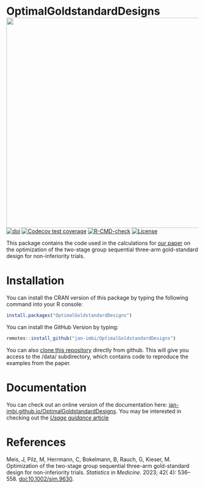 
<!-- README.md is generated from README.Rmd. Please edit that file -->

# OptimalGoldstandardDesigns <a href='https://github.com/jan-imbi/OptimalGoldstandardDesigns'><img src='man/figures/sticker.png' align="right" height="550" /></a>

<!-- badges: start -->

[![doi](https://img.shields.io/badge/doi-10.1002%2Fsim.9630-blue)](https://doi.org/10.1002/sim.9630)
[![Codecov test
coverage](https://codecov.io/gh/jan-imbi/OptimalGoldstandardDesigns/branch/master/graph/badge.svg)](https://app.codecov.io/gh/jan-imbi/OptimalGoldstandardDesigns?branch=master)
[![R-CMD-check](https://github.com/jan-imbi/OptimalGoldstandardDesigns/actions/workflows/R-CMD-check.yaml/badge.svg)](https://github.com/jan-imbi/OptimalGoldstandardDesigns/actions/workflows/R-CMD-check.yaml)
[![License](https://img.shields.io/github/license/jan-imbi/OptimalGoldstandardDesigns)](https://github.com/jan-imbi/OptimalGoldstandardDesigns/blob/master/LICENSE.md)
<!-- badges: end -->

This package contains the code used in the calculations for [our
paper](https://doi.org/10.1002/sim.9630) on the optimization of the
two-stage group sequential three-arm gold-standard design for
non-inferiority trials.

# Installation

You can install the CRAN version of this package by typing the following
command into your R console:

``` r
install.packages("OptimalGoldstandardDesigns")
```

You can install the GitHub Version by typing:

``` r
remotes::install_github("jan-imbi/OptimalGoldstandardDesigns")
```

You can also [clone this
repository](https://docs.github.com/en/repositories/creating-and-managing-repositories/cloning-a-repository)
directly from github. This will give you access to the /data/
subdirectory, which contains code to reproduce the examples from the
paper.

# Documentation

You can check out an online version of the documentation here:
[jan-imbi.github.io/OptimalGoldstandardDesigns](https://jan-imbi.github.io/OptimalGoldstandardDesigns/).
You may be interested in checking out the [*Usage guidance*
article](https://jan-imbi.github.io/OptimalGoldstandardDesigns/articles/Introduction.html)

# References

Meis, J, Pilz, M, Herrmann, C, Bokelmann, B, Rauch, G, Kieser, M.
Optimization of the two-stage group sequential three-arm gold-standard
design for non-inferiority trials. *Statistics in Medicine.* 2023; 42(
4): 536– 558. [doi:10.1002/sim.9630](https://doi.org/10.1002/sim.9630).
